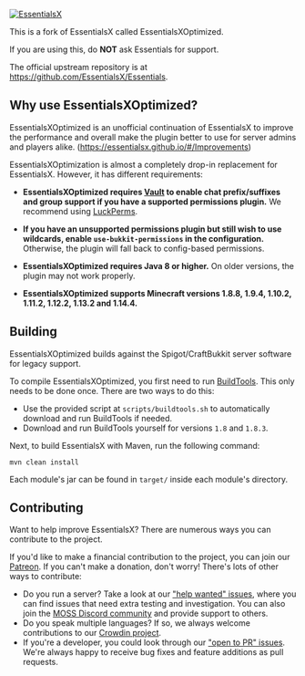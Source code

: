 [![EssentialsX](https://i.imgur.com/CP4SZpB.png)](https://essentialsx.github.io)

This is a fork of EssentialsX called EssentialsXOptimized.

If you are using this, do **NOT** ask Essentials for support.

The official upstream repository is at https://github.com/EssentialsX/Essentials.


Why use EssentialsXOptimized?
--------

EssentialsXOptimized is an unofficial continuation of EssentialsX to improve the performance and overall make the plugin better to use for server admins and players alike. (https://essentialsx.github.io/#/Improvements)

EssentialsXOptimization is almost a completely drop-in replacement for EssentialsX. However, it has different requirements:

* **EssentialsXOptimized requires [Vault](http://dev.bukkit.org/bukkit-plugins/vault/) to enable chat prefix/suffixes and group support if you have a supported permissions plugin.** We recommend using [LuckPerms](https://luckperms.github.io).

* **If you have an unsupported permissions plugin but still wish to use wildcards, enable `use-bukkit-permissions` in the configuration.** Otherwise, the plugin will fall back to config-based permissions.

* **EssentialsXOptimized requires Java 8 or higher.** On older versions, the plugin may not work properly.

* **EssentialsXOptimized supports Minecraft versions 1.8.8, 1.9.4, 1.10.2, 1.11.2, 1.12.2, 1.13.2 and 1.14.4.**

Building
--------

EssentialsXOptimized builds against the Spigot/CraftBukkit server software for legacy support.

To compile EssentialsXOptimized, you first need to run [BuildTools](https://www.spigotmc.org/wiki/buildtools).
This only needs to be done once. There are two ways to do this:

* Use the provided script at `scripts/buildtools.sh` to automatically download and run BuildTools if needed.
* Download and run BuildTools yourself for versions `1.8` and `1.8.3`.

Next, to build EssentialsX with Maven, run the following command:
```
mvn clean install
```

Each module's jar can be found in `target/` inside each module's directory.


Contributing
------------

Want to help improve EssentialsX? There are numerous ways you can contribute to the project.

If you'd like to make a financial contribution to the project, you can join our [Patreon](https://www.patreon.com/essentialsx/).
If you can't make a donation, don't worry! There's lots of other ways to contribute:

* Do you run a server? Take a look at our ["help wanted" issues](https://github.com/EssentialsX/Essentials/issues?q=is%3Aissue+is%3Aopen+sort%3Aupdated-desc+label%3A%22help+wanted%22),
  where you can find issues that need extra testing and investigation. You can also join the [MOSS Discord community](https://discord.gg/casfFyh)
  and provide support to others.
* Do you speak multiple languages? If so, we always welcome contributions to our [Crowdin project](https://crowdin.com/project/essentialsx-official).
* If you're a developer, you could look through our ["open to PR" issues](https://github.com/EssentialsX/Essentials/issues?q=is%3Aissue+is%3Aopen+sort%3Aupdated-desc+label%3A%22status%3A+open+to+PR%22).
  We're always happy to receive bug fixes and feature additions as pull requests.
